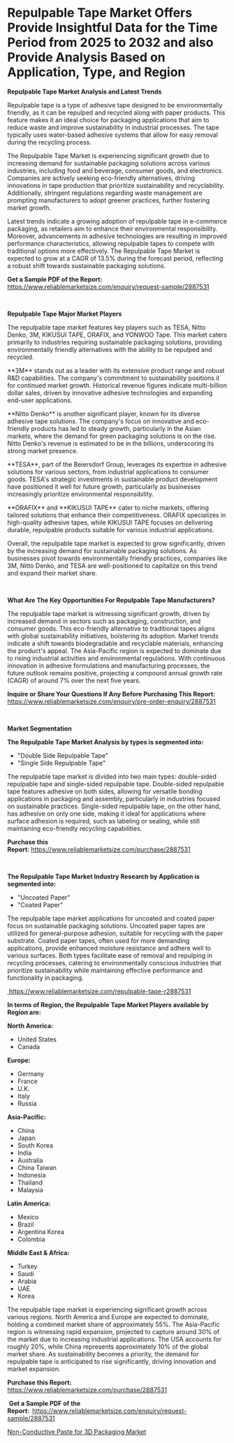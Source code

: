 <p><h1>Repulpable Tape Market Offers Provide Insightful Data for the Time Period from 2025 to 2032 and also Provide Analysis Based on Application, Type, and Region</h1></p><p><strong>Repulpable Tape Market Analysis and Latest Trends</strong></p>
<p><p>Repulpable tape is a type of adhesive tape designed to be environmentally friendly, as it can be repulped and recycled along with paper products. This feature makes it an ideal choice for packaging applications that aim to reduce waste and improve sustainability in industrial processes. The tape typically uses water-based adhesive systems that allow for easy removal during the recycling process.</p><p>The Repulpable Tape Market is experiencing significant growth due to increasing demand for sustainable packaging solutions across various industries, including food and beverage, consumer goods, and electronics. Companies are actively seeking eco-friendly alternatives, driving innovations in tape production that prioritize sustainability and recyclability. Additionally, stringent regulations regarding waste management are prompting manufacturers to adopt greener practices, further fostering market growth.</p><p>Latest trends indicate a growing adoption of repulpable tape in e-commerce packaging, as retailers aim to enhance their environmental responsibility. Moreover, advancements in adhesive technologies are resulting in improved performance characteristics, allowing repulpable tapes to compete with traditional options more effectively. The Repulpable Tape Market is expected to grow at a CAGR of 13.5% during the forecast period, reflecting a robust shift towards sustainable packaging solutions.</p></p>
<p><strong>Get a Sample PDF of the Report:&nbsp;</strong> <a href="https://www.reliablemarketsize.com/enquiry/request-sample/2887531?utm_campaign=2300&utm_medium=2&utm_source=Github&utm_content=ia&utm_term=14032025&utm_id=repulpable-tape">https://www.reliablemarketsize.com/enquiry/request-sample/2887531</a></p>
<p>&nbsp;</p>
<p><strong>Repulpable Tape Major Market Players</strong></p>
<p><p>The repulpable tape market features key players such as TESA, Nitto Denko, 3M, KIKUSUI TAPE, ORAFIX, and YONWOO Tape. This market caters primarily to industries requiring sustainable packaging solutions, providing environmentally friendly alternatives with the ability to be repulped and recycled.</p><p>**3M** stands out as a leader with its extensive product range and robust R&D capabilities. The company's commitment to sustainability positions it for continued market growth. Historical revenue figures indicate multi-billion dollar sales, driven by innovative adhesive technologies and expanding end-user applications.</p><p>**Nitto Denko** is another significant player, known for its diverse adhesive tape solutions. The company's focus on innovative and eco-friendly products has led to steady growth, particularly in the Asian markets, where the demand for green packaging solutions is on the rise. Nitto Denko's revenue is estimated to be in the billions, underscoring its strong market presence.</p><p>**TESA**, part of the Beiersdorf Group, leverages its expertise in adhesive solutions for various sectors, from industrial applications to consumer goods. TESA's strategic investments in sustainable product development have positioned it well for future growth, particularly as businesses increasingly prioritize environmental responsibility.</p><p>**ORAFIX** and **KIKUSUI TAPE** cater to niche markets, offering tailored solutions that enhance their competitiveness. ORAFIX specializes in high-quality adhesive tapes, while KIKUSUI TAPE focuses on delivering durable, repulpable products suitable for various industrial applications.</p><p>Overall, the repulpable tape market is expected to grow significantly, driven by the increasing demand for sustainable packaging solutions. As businesses pivot towards environmentally friendly practices, companies like 3M, Nitto Denko, and TESA are well-positioned to capitalize on this trend and expand their market share.</p></p>
<p>&nbsp;</p>
<p><strong>What Are The Key Opportunities For Repulpable Tape Manufacturers?</strong></p>
<p><p>The repulpable tape market is witnessing significant growth, driven by increased demand in sectors such as packaging, construction, and consumer goods. This eco-friendly alternative to traditional tapes aligns with global sustainability initiatives, bolstering its adoption. Market trends indicate a shift towards biodegradable and recyclable materials, enhancing the product's appeal. The Asia-Pacific region is expected to dominate due to rising industrial activities and environmental regulations. With continuous innovation in adhesive formulations and manufacturing processes, the future outlook remains positive, projecting a compound annual growth rate (CAGR) of around 7% over the next five years.</p></p>
<p><strong>Inquire or Share Your Questions If Any Before Purchasing This Report:</strong> <a href="https://www.reliablemarketsize.com/enquiry/pre-order-enquiry/2887531?utm_campaign=2300&utm_medium=2&utm_source=Github&utm_content=ia&utm_term=14032025&utm_id=repulpable-tape">https://www.reliablemarketsize.com/enquiry/pre-order-enquiry/2887531</a></p>
<p>&nbsp;</p>
<p><strong>Market Segmentation</strong></p>
<p><strong>The Repulpable Tape Market Analysis by types is segmented into:</strong></p>
<p><ul><li>"Double Side Repulpable Tape"</li><li>"Single Side Repulpable Tape"</li></ul></p>
<p><p>The repulpable tape market is divided into two main types: double-sided repulpable tape and single-sided repulpable tape. Double-sided repulpable tape features adhesive on both sides, allowing for versatile bonding applications in packaging and assembly, particularly in industries focused on sustainable practices. Single-sided repulpable tape, on the other hand, has adhesive on only one side, making it ideal for applications where surface adhesion is required, such as labeling or sealing, while still maintaining eco-friendly recycling capabilities.</p></p>
<p><strong>Purchase this Report:&nbsp;</strong><a href="https://www.reliablemarketsize.com/purchase/2887531?utm_campaign=2300&utm_medium=2&utm_source=Github&utm_content=ia&utm_term=14032025&utm_id=repulpable-tape">https://www.reliablemarketsize.com/purchase/2887531</a></p>
<p>&nbsp;</p>
<p><strong>The Repulpable Tape Market Industry Research by Application is segmented into:</strong></p>
<p><ul><li>"Uncoated Paper"</li><li>"Coated Paper"</li></ul></p>
<p><p>The repulpable tape market applications for uncoated and coated paper focus on sustainable packaging solutions. Uncoated paper tapes are utilized for general-purpose adhesion, suitable for recycling with the paper substrate. Coated paper tapes, often used for more demanding applications, provide enhanced moisture resistance and adhere well to various surfaces. Both types facilitate ease of removal and repulping in recycling processes, catering to environmentally conscious industries that prioritize sustainability while maintaining effective performance and functionality in packaging.</p></p>
<p><a href="https://www.reliablemarketsize.com/repulpable-tape-r2887531?utm_campaign=2300&utm_medium=2&utm_source=Github&utm_content=ia&utm_term=14032025&utm_id=repulpable-tape">&nbsp;https://www.reliablemarketsize.com/repulpable-tape-r2887531</a></p>
<p><strong>In terms of Region, the Repulpable Tape Market Players available by Region are:</strong></p>
<p>
    <p> <strong> North America: </strong>
        <ul>
            <li>United States</li>
            <li>Canada</li>
        </ul>
        </p> 
    <p> <strong> Europe: </strong>
        <ul>
            <li>Germany</li>
            <li>France</li>
            <li>U.K.</li>
            <li>Italy</li>
            <li>Russia</li>
        </ul>
        </p> 
    <p> <strong> Asia-Pacific: </strong>
        <ul>
            <li>China</li>
            <li>Japan</li>
            <li>South Korea</li>
            <li>India</li>
            <li>Australia</li>
            <li>China Taiwan</li>
            <li>Indonesia</li>
            <li>Thailand</li>
            <li>Malaysia</li>
        </ul>
        </p> 
    <p> <strong> Latin America: </strong>
        <ul>
            <li>Mexico</li>
            <li>Brazil</li>
            <li>Argentina Korea</li>
            <li>Colombia</li>
        </ul>
        </p> 
    <p> <strong> Middle East & Africa: </strong>
        <ul>
            <li>Turkey</li>
            <li>Saudi</li>
            <li>Arabia</li>
            <li>UAE</li>
            <li>Korea</li>
        </ul>
    </p>
    </p>
<p><p>The repulpable tape market is experiencing significant growth across various regions. North America and Europe are expected to dominate, holding a combined market share of approximately 55%. The Asia-Pacific region is witnessing rapid expansion, projected to capture around 30% of the market due to increasing industrial applications. The USA accounts for roughly 20%, while China represents approximately 10% of the global market share. As sustainability becomes a priority, the demand for repulpable tape is anticipated to rise significantly, driving innovation and market expansion.</p></p>
<p><strong>Purchase this Report: </strong><a href="https://www.reliablemarketsize.com/purchase/2887531?utm_campaign=2300&utm_medium=2&utm_source=Github&utm_content=ia&utm_term=14032025&utm_id=repulpable-tape">https://www.reliablemarketsize.com/purchase/2887531</a></p>
<p>&nbsp;<strong>Get a Sample PDF of the Report:&nbsp;&nbsp;</strong><a href="https://www.reliablemarketsize.com/enquiry/request-sample/2887531?utm_campaign=2300&utm_medium=2&utm_source=Github&utm_content=ia&utm_term=14032025&utm_id=repulpable-tape">https://www.reliablemarketsize.com/enquiry/request-sample/2887531</a></p>
<p><strong></strong></p>
<p><p><a href="https://github.com/abbislposival/Market-Research-Report-List-1/blob/main/non-conductive-paste-for-3d-packaging-market.md?utm_campaign=2300&utm_medium=2&utm_source=Github&utm_content=ia&utm_term=14032025&utm_id=repulpable-tape">Non-Conductive Paste for 3D Packaging Market</a></p></p>